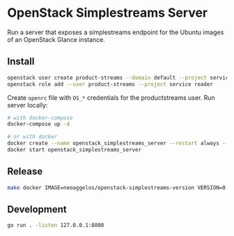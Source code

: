 # OpenStack Simplestreams Server

Run a server that exposes a simplestreams endpoint for the Ubuntu images of an OpenStack Glance instance.

## Install

```bash
openstack user create product-streams --domain default --project service --password-prompt
openstack role add --user product-streams --project service reader
```

Create `openrc` file with `OS_*` credentials for the productstreams user. Run server locally:

```bash
# with docker-compose
docker-compose up -d

# or with docker
docker create --name openstack_simplestreams_server --restart always --network host --env-file ./openrc --restart=always neoaggelos/openstack-simplestreams-server:0.1.0
docker start openstack_simplestreams_server
```

## Release

```bash
make docker IMAGE=neoaggelos/openstack-simplestreams-version VERSION=0.1.0
```

## Development

```bash
go run . -listen 127.0.0.1:8080
```
